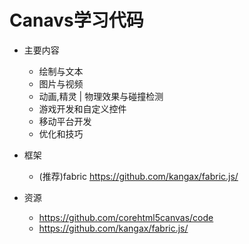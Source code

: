 # Canavs学习代码

* 主要内容
  * 绘制与文本
  * 图片与视频
  * 动画,精灵 | 物理效果与碰撞检测
  * 游戏开发和自定义控件
  * 移动平台开发
  * 优化和技巧

* 框架
  * (推荐)fabric https://github.com/kangax/fabric.js/

* 资源
  * https://github.com/corehtml5canvas/code
  * https://github.com/kangax/fabric.js/
